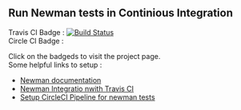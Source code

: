 ## Run Newman tests in Continious Integration

Travis CI Badge : [![Build Status](https://travis-ci.com/wmedali/newman-ci.svg?branch=master)](https://travis-ci.com/wmedali/newman-ci)  
Circle CI Badge : [![<CircleCI>](https://circleci.com/gh/wmedali/newman-ci.svg?style=shield)](<LINK>)

Click on the badgeds to visit the project page.  
Some helpful links to setup :  
- [Newman documentation ](https://learning.postman.com/docs/running-collections/using-newman-cli/command-line-integration-with-newman/)
- [Newman Integratio nwith Travis CI](https://learning.postman.com/docs/running-collections/using-newman-cli/integration-with-travis/)
- [Setup CircleCI Pipeline for newman tests ](https://circleci.com/blog/set-up-a-circleci-pipeline-to-run-a-postman-collection-using-the-newman-orb/)
